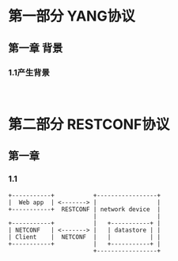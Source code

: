 # 第一部分  YANG协议
## 第一章 背景
### 1.1产生背景
&emsp;&emsp;
# 第二部分 RESTCONF协议
## 第一章 
### 1.1             
    +-----------+           +-----------------+
    |  Web app  | <-------> |                 |
    +-----------+  RESTCONF | network device  |
                            |                 |
    +-----------+           |   +-----------+ |
    | NETCONF   | <-------> |   | datastore | |
    | Client    |  NETCONF  |   |           | |
    +-----------+           |   +-----------+ |
                            +-----------------+